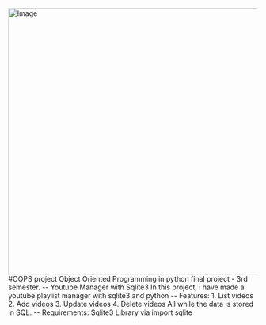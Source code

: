 <img width="1469" height="539" alt="Image" src="https://github.com/user-attachments/assets/b1ac435d-27bd-4f34-9eb1-fdaeaf122a61" />
#OOPS project
Object Oriented Programming in python final project - 3rd semester.
--
Youtube Manager with Sqlite3
In this project, i have made a youtube playlist manager with sqlite3 and python
--
Features: 1. List videos 2. Add videos 3. Update videos 4. Delete videos
All while the data is stored in SQL.
--
Requirements:
Sqlite3 Library via import sqlite

